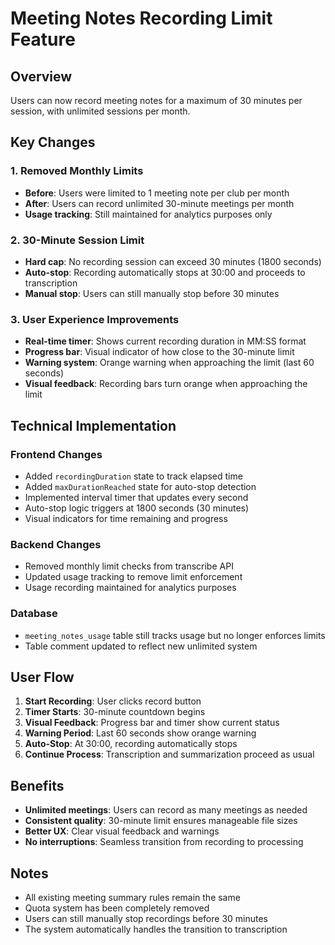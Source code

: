 # Meeting Notes Recording Limit Feature

## Overview
Users can now record meeting notes for a maximum of 30 minutes per session, with unlimited sessions per month.

## Key Changes

### 1. Removed Monthly Limits
- **Before**: Users were limited to 1 meeting note per club per month
- **After**: Users can record unlimited 30-minute meetings per month
- **Usage tracking**: Still maintained for analytics purposes only

### 2. 30-Minute Session Limit
- **Hard cap**: No recording session can exceed 30 minutes (1800 seconds)
- **Auto-stop**: Recording automatically stops at 30:00 and proceeds to transcription
- **Manual stop**: Users can still manually stop before 30 minutes

### 3. User Experience Improvements
- **Real-time timer**: Shows current recording duration in MM:SS format
- **Progress bar**: Visual indicator of how close to the 30-minute limit
- **Warning system**: Orange warning when approaching the limit (last 60 seconds)
- **Visual feedback**: Recording bars turn orange when approaching the limit

## Technical Implementation

### Frontend Changes
- Added `recordingDuration` state to track elapsed time
- Added `maxDurationReached` state for auto-stop detection
- Implemented interval timer that updates every second
- Auto-stop logic triggers at 1800 seconds (30 minutes)
- Visual indicators for time remaining and progress

### Backend Changes
- Removed monthly limit checks from transcribe API
- Updated usage tracking to remove limit enforcement
- Usage recording maintained for analytics purposes

### Database
- `meeting_notes_usage` table still tracks usage but no longer enforces limits
- Table comment updated to reflect new unlimited system

## User Flow

1. **Start Recording**: User clicks record button
2. **Timer Starts**: 30-minute countdown begins
3. **Visual Feedback**: Progress bar and timer show current status
4. **Warning Period**: Last 60 seconds show orange warning
5. **Auto-Stop**: At 30:00, recording automatically stops
6. **Continue Process**: Transcription and summarization proceed as usual

## Benefits

- **Unlimited meetings**: Users can record as many meetings as needed
- **Consistent quality**: 30-minute limit ensures manageable file sizes
- **Better UX**: Clear visual feedback and warnings
- **No interruptions**: Seamless transition from recording to processing

## Notes

- All existing meeting summary rules remain the same
- Quota system has been completely removed
- Users can still manually stop recordings before 30 minutes
- The system automatically handles the transition to transcription
